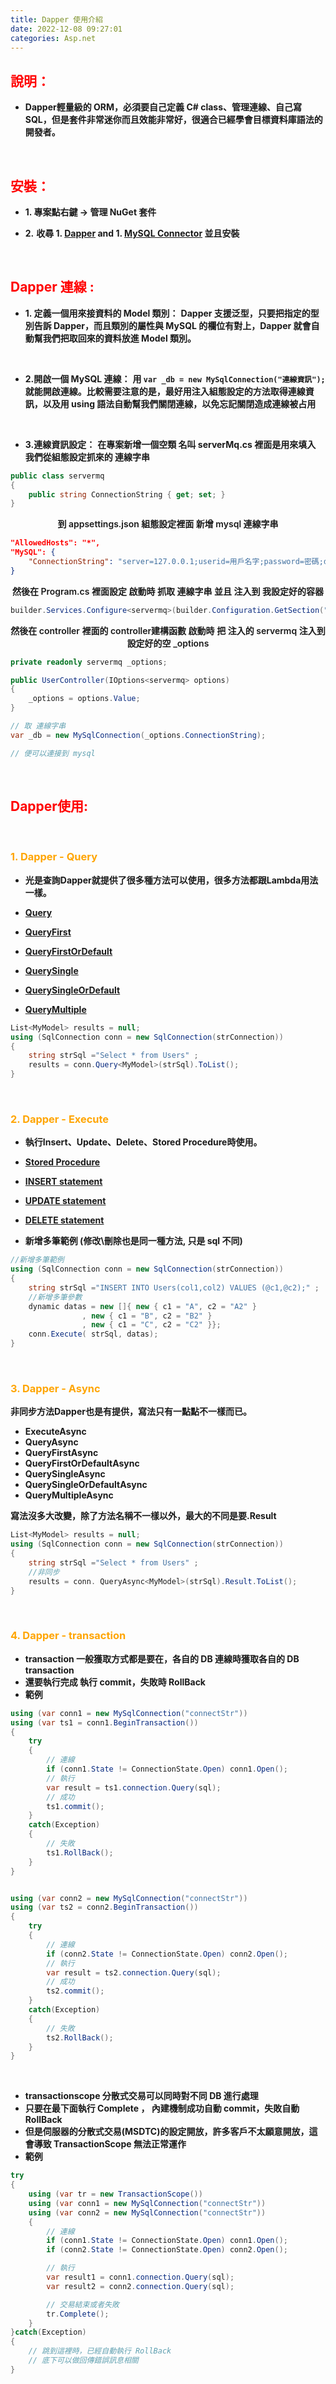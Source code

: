 ```yaml
---
title: Dapper 使用介紹
date: 2022-12-08 09:27:01
categories: Asp.net
---
```



## **<font color='red'>說明：</font>**

- **Dapper輕量級的 ORM，必須要自己定義 C# class、管理連線、自己寫 SQL，但是套件非常迷你而且效能非常好，很適合已經學會目標資料庫語法的開發者。**

<br>

## **<font color='red'>安裝：</font>**

- **1. 專案點右鍵 -> 管理 NuGet 套件**

- **2.** **收尋 1. [Dapper](https://www.nuget.org/packages/Dapper) and 1. [MySQL Connector](https://www.nuget.org/packages/MySqlConnector/) 並且安裝**

<br>

##  **<font color='red'>Dapper 連線 :</font>** 

+ **1. 定義一個用來接資料的 Model 類別：**
	**Dapper 支援泛型，只要把指定的型別告訴 Dapper，而且類別的屬性與 MySQL 的欄位有對上，Dapper 就會自動幫我們把取回來的資料放進 Model 類別。**

<br>

+ **2.開啟一個 MySQL 連線：**
	**用 `var _db = new MySqlConnection("連線資訊");`
	就能開啟連線。比較需要注意的是，最好用注入組態設定的方法取得連線資訊，以及用 using 語法自動幫我們關閉連線，以免忘記關閉造成連線被占用**

<br>

+ **3.連線資訊設定：**
   **在專案新增一個空類 名叫 serverMq.cs 裡面是用來填入 我們從組態設定抓來的 連線字串**
```C#
public class servermq
{
	public string ConnectionString { get; set; }
}
```
<center style="font-weight:600"> 到 appsettings.json 組態設定裡面 新增 mysql 連線字串</center>

```json
"AllowedHosts": "*",
"MySQL": {
	"ConnectionString": "server=127.0.0.1;userid=用戶名字;password=密碼;database=連線的資料庫名字;"
}
```
<center style="font-weight:600"> 然後在 Program.cs 裡面設定 啟動時 抓取 連線字串 並且 注入到 我設定好的容器</center>

```C#
builder.Services.Configure<servermq>(builder.Configuration.GetSection("MySQL"));
```
<center style="font-weight:600"> 然後在 controller 裡面的 controller建構函數 啟動時 把 注入的 servermq 注入到 設定好的空 _options</center>

```C#
private readonly servermq _options;

public UserController(IOptions<servermq> options)
{
	_options = options.Value;
}

// 取 連線字串
var _db = new MySqlConnection(_options.ConnectionString);

// 便可以連接到 mysql 
```

<br>

##  **<font color='red'>Dapper使用: </font>** 

<br>

### **<font color='orange'> 1. Dapper - Query </font>** 
- **光是查詢Dapper就提供了很多種方法可以使用，很多方法都跟Lambda用法一樣。**

- [**Query**](https://dotblogs.com.tw/OldNick/2018/01/15/Dapper#Query)
- [**QueryFirst**](https://dotblogs.com.tw/OldNick/2018/01/15/Dapper#QueryFirst)
- [**QueryFirstOrDefault**](https://dotblogs.com.tw/OldNick/2018/01/15/Dapper#QueryFirstOrDefault)
- [**QuerySingle**](https://dotblogs.com.tw/OldNick/2018/01/15/Dapper#QuerySingle)
- [**QuerySingleOrDefault**](https://dotblogs.com.tw/OldNick/2018/01/15/Dapper#QuerySingleOrDefault)
- [**QueryMultiple**](https://dotblogs.com.tw/OldNick/2018/01/15/Dapper#QueryMultiple)

```C#
List<MyModel> results = null;
using (SqlConnection conn = new SqlConnection(strConnection))
{
	string strSql ="Select * from Users" ;
	results = conn.Query<MyModel>(strSql).ToList();
}
```

<br>

### **<font color='orange'> 2. Dapper - Execute </font>** 

- **執行Insert、Update、Delete、Stored Procedure時使用。**

- [**Stored Procedure**](https://dotblogs.com.tw/OldNick/2018/01/15/Dapper#Stored%20Procedure)
- [**INSERT statement**](https://dotblogs.com.tw/OldNick/2018/01/15/Dapper#INSERT%20statement)
- [**UPDATE statement**](https://dotblogs.com.tw/OldNick/2018/01/15/Dapper#UPDATE%20statement)
- [**DELETE statement**](https://dotblogs.com.tw/OldNick/2018/01/15/Dapper#DELETE%20statement)

- **新增多筆範例 (修改\刪除也是同一種方法, 只是 sql 不同)**

```C#
//新增多筆範例
using (SqlConnection conn = new SqlConnection(strConnection))
{
	string strSql ="INSERT INTO Users(col1,col2) VALUES (@c1,@c2);" ;
	//新增多筆參數
	dynamic datas = new []{ new { c1 = "A", c2 = "A2" }
				, new { c1 = "B", c2 = "B2" }
				, new { c1 = "C", c2 = "C2" }};
	conn.Execute( strSql, datas);
}
```

<br>

### **<font color='orange'> 3. Dapper - Async </font>** 

**非同步方法Dapper也是有提供，寫法只有一點點不一樣而已。**

- **ExecuteAsync**
- **QueryAsync**
- **QueryFirstAsync**
- **QueryFirstOrDefaultAsync**
- **QuerySingleAsync**
- **QuerySingleOrDefaultAsync**
- **QueryMultipleAsync**

**寫法沒多大改變，除了方法名稱不一樣以外，最大的不同是要.Result**

```C#
List<MyModel> results = null;
using (SqlConnection conn = new SqlConnection(strConnection))
{
	string strSql ="Select * from Users" ;
	//非同步
	results = conn. QueryAsync<MyModel>(strSql).Result.ToList();
}
```

<br>

### **<font color='orange'> 4. Dapper - transaction </font>** 
- **transaction 一般獲取方式都是要在，各自的 DB 連線時獲取各自的 DB transaction**
- **還要執行完成 執行 commit，失敗時 RollBack**
- **範例**
```C#
using (var conn1 = new MySqlConnection("connectStr"))
using (var ts1 = conn1.BeginTransaction())
{
	try
	{
		// 連線
		if (conn1.State != ConnectionState.Open) conn1.Open();
		// 執行
		var result = ts1.connection.Query(sql);
		// 成功
		ts1.commit();
	}
	catch(Exception)
	{
		// 失敗
		ts1.RollBack();
	}
}


using (var conn2 = new MySqlConnection("connectStr"))
using (var ts2 = conn2.BeginTransaction())
{
	try
	{
		// 連線
		if (conn2.State != ConnectionState.Open) conn2.Open();
		// 執行
		var result = ts2.connection.Query(sql);
		// 成功
		ts2.commit();
	}
	catch(Exception)
	{
		// 失敗
		ts2.RollBack();
	}
}
```

<br>

- **transactionscope 分散式交易可以同時對不同 DB 進行處理**
- **只要在最下面執行 Complete ， 內建機制成功自動 commit，失敗自動 RollBack**
- **但是伺服器的分散式交易(MSDTC)的設定開放，許多客戶不太願意開放，這會導致 TransactionScope 無法正常運作**
- **範例**
```C#
try
{
	using (var tr = new TransactionScope())
	using (var conn1 = new MySqlConnection("connectStr"))
	using (var conn2 = new MySqlConnection("connectStr"))
	{
		// 連線
		if (conn1.State != ConnectionState.Open) conn1.Open();
		if (conn2.State != ConnectionState.Open) conn2.Open();

		// 執行
		var result1 = conn1.connection.Query(sql);
		var result2 = conn2.connection.Query(sql);

		// 交易結束或者失敗
		tr.Complete();
	}
}catch(Exception)
{
	// 跳到這裡時，已經自動執行 RollBack
	// 底下可以做回傳錯誤訊息相關
}
```


